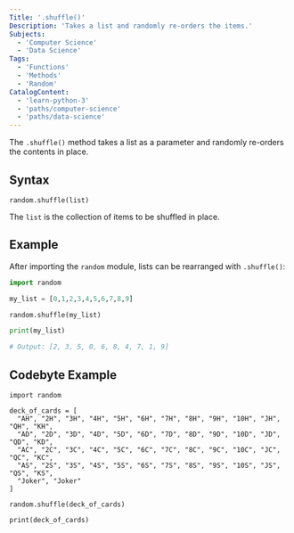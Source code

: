 ```yaml
---
Title: '.shuffle()'
Description: 'Takes a list and randomly re-orders the items.'
Subjects:
  - 'Computer Science'
  - 'Data Science'
Tags:
  - 'Functions'
  - 'Methods'
  - 'Random'
CatalogContent:
  - 'learn-python-3'
  - 'paths/computer-science'
  - 'paths/data-science'
---
```


The `.shuffle()` method takes a list as a parameter and randomly re-orders the contents in place.

## Syntax

```pseudo
random.shuffle(list)
```

The `list` is the collection of items to be shuffled in place.

## Example

After importing the `random` module, lists can be rearranged with `.shuffle()`:

```py
import random

my_list = [0,1,2,3,4,5,6,7,8,9]

random.shuffle(my_list)

print(my_list)

# Output: [2, 3, 5, 0, 6, 8, 4, 7, 1, 9]
```

## Codebyte Example

```codebyte/python
import random

deck_of_cards = [
  "AH", "2H", "3H", "4H", "5H", "6H", "7H", "8H", "9H", "10H", "JH", "QH", "KH",
  "AD", "2D", "3D", "4D", "5D", "6D", "7D", "8D", "9D", "10D", "JD", "QD", "KD",
  "AC", "2C", "3C", "4C", "5C", "6C", "7C", "8C", "9C", "10C", "JC", "QC", "KC",
  "AS", "2S", "3S", "4S", "5S", "6S", "7S", "8S", "9S", "10S", "JS", "QS", "KS",
  "Joker", "Joker"
]

random.shuffle(deck_of_cards)

print(deck_of_cards)
```
